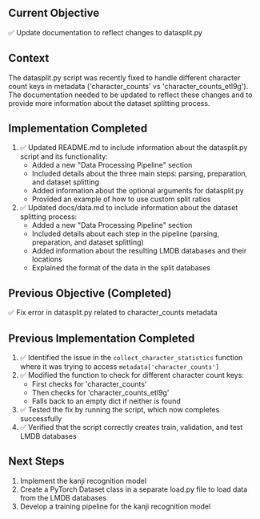 ## Current Objective
✅ Update documentation to reflect changes to datasplit.py

## Context
The datasplit.py script was recently fixed to handle different character count keys in metadata ('character_counts' vs 'character_counts_etl9g'). The documentation needed to be updated to reflect these changes and to provide more information about the dataset splitting process.

## Implementation Completed
1. ✅ Updated README.md to include information about the datasplit.py script and its functionality:
   - Added a new "Data Processing Pipeline" section
   - Included details about the three main steps: parsing, preparation, and dataset splitting
   - Added information about the optional arguments for datasplit.py
   - Provided an example of how to use custom split ratios
2. ✅ Updated docs/data.md to include information about the dataset splitting process:
   - Added a new "Data Processing Pipeline" section
   - Included details about each step in the pipeline (parsing, preparation, and dataset splitting)
   - Added information about the resulting LMDB databases and their locations
   - Explained the format of the data in the split databases

## Previous Objective (Completed)
✅ Fix error in datasplit.py related to character_counts metadata

## Previous Implementation Completed
1. ✅ Identified the issue in the `collect_character_statistics` function where it was trying to access `metadata['character_counts']`
2. ✅ Modified the function to check for different character count keys:
   - First checks for 'character_counts'
   - Then checks for 'character_counts_etl9g'
   - Falls back to an empty dict if neither is found
3. ✅ Tested the fix by running the script, which now completes successfully
4. ✅ Verified that the script correctly creates train, validation, and test LMDB databases

## Next Steps
1. Implement the kanji recognition model
2. Create a PyTorch Dataset class in a separate load.py file to load data from the LMDB databases
3. Develop a training pipeline for the kanji recognition model
